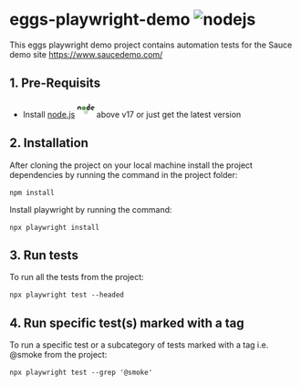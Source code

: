 # eggs-playwright-demo <a><img src="https://seeklogo.com/images/P/playwright-logo-22FA8B9E63-seeklogo.com.png" alt="nodejs" width="40" height="37"/></a>
This eggs playwright demo project contains automation tests for the Sauce demo site https://www.saucedemo.com/
 
## 1. Pre-Requisits
- Install [node.js](https://nodejs.org/en/download/package-manager)  <a href="https://nodejs.org" target="_blank" rel="noreferrer"> <img src="https://raw.githubusercontent.com/devicons/devicon/master/icons/nodejs/nodejs-original-wordmark.svg" alt="nodejs" width="30" height="30"/></a> above v17 or just get the latest version

## 2. Installation
After cloning the project on your local machine install the project dependencies by running the command in the project folder:
```
npm install
```
Install playwright by running the command:
```
npx playwright install
```

## 3. Run tests
To run all the tests from the project:
```
npx playwright test --headed
```

## 4. Run specific test(s) marked with a tag
To run a specific test or a subcategory of tests marked with a tag i.e. @smoke from the project:
```
npx playwright test --grep '@smoke'
```